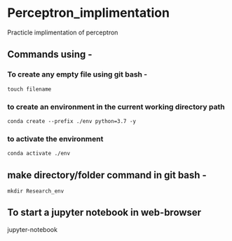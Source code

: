 # Perceptron_implimentation
Practicle implimentation of perceptron


## Commands using - 

### To create any empty file using git bash - 
```
touch filename
```

### to create an environment in the current working directory path
```
conda create --prefix ./env python=3.7 -y
```

### to activate the environment
```
conda activate ./env
```

## make directory/folder command in git bash - 
```
mkdir Research_env
```

## To start a jupyter notebook in web-browser

jupyter-notebook